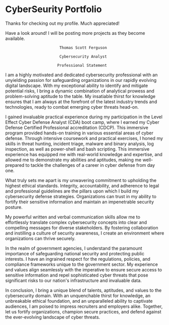 # CyberSeurity Portfolio
Thanks for checking out my profile. Much appreciated!

Have a look around! I will be posting more projects as they become available. 


                            Thomas Scott Ferguson

                            Cybersecurity Analyst

                           Professional Statement


I am a highly motivated and dedicated cybersecurity professional with an unyielding
passion for safeguarding organizations in our rapidly evolving digital landscape. With
my exceptional ability to identify and mitigate potential risks, I bring a dynamic
combination of analytical prowess and problem-solving aptitude to the table. My
insatiable thirst for knowledge ensures that I am always at the forefront of the latest
industry trends and technologies, ready to combat emerging cyber threats head-on.

I gained invaluable practical experience during my participation in the Level Effect
Cyber Defense Analyst (CDA) boot camp, where I earned my Cyber Defense Certified
Professional accreditation (CDCP). This immersive program provided hands-on
training in various essential areas of cyber defense. Through intensive coursework and
practical exercises, I honed my skills in threat hunting, incident triage, malware and
binary analysis, log inspection, as well as power-shell and bash scripting. This
immersive experience has equipped me with real-world knowledge and expertise, and
allowed me to demonstrate my abilities and aptitudes, making me well-prepared to
tackle the challenges of a career in cyber defense from day one.

What truly sets me apart is my unwavering commitment to upholding the highest
ethical standards. Integrity, accountability, and adherence to legal and professional
guidelines are the pillars upon which I build my cybersecurity defense strategies.
Organizations can trust in my ability to fortify their sensitive information and maintain
an impenetrable security posture.

My powerful written and verbal communication skills allow me to effortlessly translate
complex cybersecurity concepts into clear and compelling messages for diverse
stakeholders. By fostering collaboration and instilling a culture of security awareness, I
create an environment where organizations can thrive securely.

In the realm of government agencies, I understand the paramount importance of
safeguarding national security and protecting public interests. I have an ingrained
respect for the regulations, policies, and compliance frameworks unique to the
government sector. My experience and values align seamlessly with the imperative to
ensure secure access to sensitive information and repel sophisticated cyber threats
that pose significant risks to our nation's infrastructure and invaluable data.

In conclusion, I bring a unique blend of talents, aptitudes, and values to the
cybersecurity domain. With an unquenchable thirst for knowledge, an unbreakable
ethical foundation, and an unparalleled ability to captivate audiences, I am poised to
impress recruiters and employers alike. Together, let us fortify organizations, champion
secure practices, and defend against the ever-evolving landscape of cyber threats.
